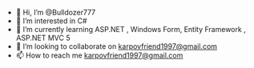 - 👋 Hi, I’m @Bulldozer777
- 👀 I’m interested in C#
- 🌱 I’m currently learning ASP.NET , Windows Form, Entity Framework , ASP.NET MVC 5
- 💞️ I’m looking to collaborate on karpovfriend1997@gmail.com 
- 📫 How to reach me karpovfriend1997@gmail.com

<!---
Bulldozer777/Bulldozer777 is a ✨ special ✨ repository because its `README.md` (this file) appears on your GitHub profile.
You can click the Preview link to take a look at your changes.
--->
